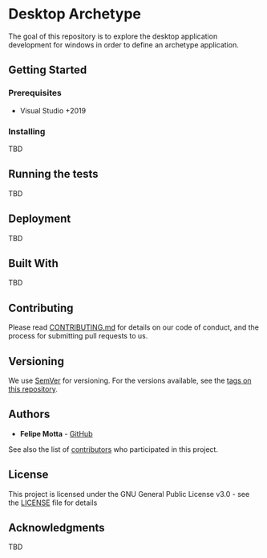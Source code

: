 # Desktop Archetype

The goal of this repository is to explore the desktop application development for windows in order to define an archetype application.

## Getting Started


### Prerequisites

 * Visual Studio +2019

### Installing

TBD

## Running the tests

TBD

## Deployment

TBD

## Built With

TBD

## Contributing

Please read [CONTRIBUTING.md](https://gist.github.com/PurpleBooth/b24679402957c63ec426) for details on our code of conduct, and the process for submitting pull requests to us.

## Versioning

We use [SemVer](http://semver.org/) for versioning. For the versions available, see the [tags on this repository](https://github.com/felipemotta/DesktopArchetype/tags). 

## Authors

* **Felipe Motta** - [GitHub](https://github.com/FelipeMotta)

See also the list of [contributors](https://github.com/your/project/contributors) who participated in this project.

## License

This project is licensed under the GNU General Public License v3.0 - see the [LICENSE](LICENSE) file for details

## Acknowledgments

TBD
